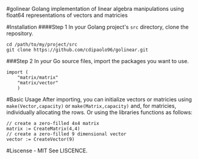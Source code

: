 #golinear
Golang implementation of linear algebra manipulations using float64 representations of vectors and matricies

#Installation
####Step 1
In your Golang project's ```src``` directory, clone the repository.
```
cd /path/to/my/project/src
git clone https://github.com/cdipaolo96/golinear.git
```
###Step 2
In *your* Go source files, import the packages you want to use.

```golang
import (
	"matrix/matrix"
	"matrix/vector"
	)
```

#Basic Usage
After importing, you can initialize vectors or matricies using ```make(Vector,capacity)``` or ```make(Matrix,capacity)``` and, for matricies, individually allocating the rows. Or using the libraries functions as follows:

```golang
// create a zero-filled 4x4 matrix
matrix := CreateMatrix(4,4)
// create a zero-filled 9 dimensional vector
vector := CreateVector(9)
```

#Liscense - MIT
See LISCENCE.